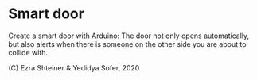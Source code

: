 # Smart door
Create a smart door with Arduino: The door not only opens automatically, but also alerts when there is someone on the other side you are about to collide with.
<p>(C) Ezra Shteiner & Yedidya Sofer, 2020</p>
